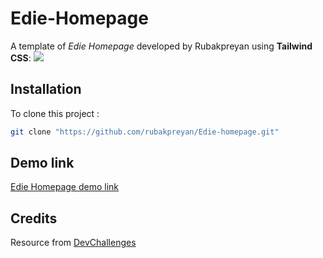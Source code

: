 # Edie-Homepage

A template of *Edie Homepage* developed by Rubakpreyan using **Tailwind CSS**:
![](https://firebasestorage.googleapis.com/v0/b/devchallenges-1234.appspot.com/o/challengesDesigns%2FEdieHomageThumbnail.png?alt=media&token=72c573b5-6389-425c-b947-de63f0f5b2ef) 

## Installation

To clone this project :

```bash
git clone "https://github.com/rubakpreyan/Edie-homepage.git"
```

## Demo link
[Edie Homepage demo link](https://rubakpreyan.github.io/Edie-homepage/)

## Credits
Resource from [DevChallenges](https://devchallenges.io/)